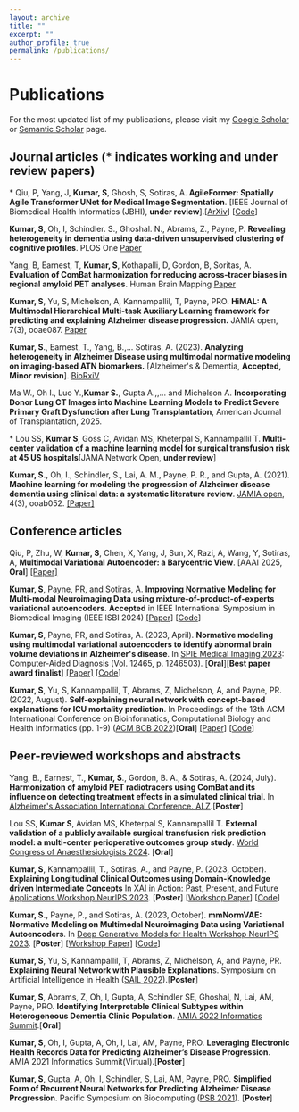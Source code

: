 ```yaml
---
layout: archive
title: ""
excerpt: ""
author_profile: true
permalink: /publications/
---
```


# Publications

For the most updated list of my publications, please visit my [Google Scholar](https://scholar.google.com/citations?user=ytMVdOMAAAAJ&hl=en) or [Semantic Scholar](https://www.semanticscholar.org/author/Sayantan-Kumar/2122741675) page.

## Journal articles (* indicates working and under review papers)

\* Qiu, P, Yang, J, **Kumar, S**, Ghosh, S, Sotiras, A. **AgileFormer: Spatially Agile Transformer UNet for Medical Image Segmentation**. [IEEE Journal of Biomedical Health Informatics (JBHI), **under review**].[[ArXiv](https://arxiv.org/pdf/2404.00122.pdf)] [[Code](https://github.com/sotiraslab/AgileFormer)]

**Kumar, S**, Oh, I, Schindler. S., Ghoshal. N., Abrams, Z., Payne, P. **Revealing heterogeneity in dementia using data-driven unsupervised clustering of cognitive profiles**. PLOS One [Paper](https://journals.plos.org/plosone/article?id=10.1371/journal.pone.0313425)

Yang, B, Earnest, T, **Kumar, S**, Kothapalli, D, Gordon, B, Soritas, A. **Evaluation of ComBat harmonization for reducing across-tracer biases in regional amyloid PET analyses**. Human Brain Mapping [Paper](https://onlinelibrary.wiley.com/doi/10.1002/hbm.70068)

**Kumar, S**, Yu, S, Michelson, A, Kannampallil, T, Payne, PRO. **HiMAL: A Multimodal Hierarchical Multi-task Auxiliary Learning framework for predicting and explaining Alzheimer disease progression.** JAMIA open, 7(3), ooae087. [Paper](https://academic.oup.com/jamiaopen/article/7/3/ooae087/7759862?login=true)

**Kumar, S**., Earnest, T., Yang, B.,... Sotiras, A. (2023). **Analyzing heterogeneity in Alzheimer Disease using multimodal normative modeling on imaging-based ATN biomarkers.** [Alzheimer's & Dementia, **Accepted, Minor revision**]. [BioRxiV](https://www.biorxiv.org/content/10.1101/2023.08.15.553412v4)

Ma W., Oh I., Luo Y.,**Kumar S.**, Gupta A.,,... and Michelson A. **Incorporating Donor Lung CT Images into Machine Learning Models to Predict Severe Primary Graft Dysfunction after Lung Transplantation**, American Journal of Transplantation, 2025.

\* Lou SS, **Kumar S**, Goss C, Avidan MS, Kheterpal S, Kannampallil T. **Multi-center validation of a machine learning model for surgical transfusion risk at 45 US hospitals**[JAMA Network Open, **under review**]

<!-- Li, F., Oh, I., **Kumar, S.**, Eteleeb, A., Gupta, A., Buchser, W., ... and Cruchaga, C. (2022). **Loss of estrogen unleashing neuro-inflammation increases the risk of Alzheimer’s disease in women**. bioRxiv, 2022-09. [[Paper]](https://www.biorxiv.org/content/10.1101/2022.09.19.508592v1.abstract) -->

**Kumar, S.**, Oh, I., Schindler, S., Lai, A. M., Payne, P. R., and Gupta, A. (2021). **Machine learning for modeling the progression of Alzheimer disease dementia using clinical data: a systematic literature review**. [JAMIA open](https://academic.oup.com/jamiaopen), 4(3), ooab052. [[Paper]](https://academic.oup.com/jamiaopen/article/4/3/ooab052/6334269)

## Conference articles

Qiu, P, Zhu, W, **Kumar, S**, Chen, X, Yang, J, Sun, X, Razi, A, Wang, Y, Sotiras, A, **Multimodal Variational Autoencoder: a Barycentric View**. [AAAI 2025, **Oral**] [[Paper]](https://arxiv.org/pdf/2412.20487)
    
**Kumar, S**, Payne, PR, and Sotiras, A. **Improving Normative Modeling for Multi-modal Neuroimaging Data using mixture-of-product-of-experts variational autoencoders**. **Accepted** in IEEE International Symposium in Biomedical Imaging (IEEE ISBI 2024) [[Paper]](https://arxiv.org/pdf/2312.00992.pdf) [[Code](https://github.com/SayantanKumar/ISBI_MoPoE)]

**Kumar, S**, Payne, PR, and Sotiras, A. (2023, April). **Normative modeling using multimodal variational autoencoders to identify abnormal brain volume deviations in Alzheimer's disease**. In [SPIE Medical Imaging 2023](https://spie.org/conferences-and-exhibitions/medical-imaging/program#_=_): Computer-Aided Diagnosis (Vol. 12465, p. 1246503). [**Oral**][**Best paper award finalist**] [[Paper]](https://doi.org/10.1117/12.2654369) [[Code](https://github.com/SayantanKumar/SPIE_mmVAE)]

**Kumar, S**, Yu, S, Kannampallil, T, Abrams, Z, Michelson, A, and Payne, PR. (2022, August). **Self-explaining neural network with concept-based explanations for ICU mortality prediction**. In Proceedings of the 13th ACM International Conference on Bioinformatics, Computational Biology and Health Informatics (pp. 1-9) ([ACM BCB 2022](https://acm-bcb.org/2022/))[**Oral**] [[Paper]](https://dl.acm.org/doi/pdf/10.1145/3535508.3545547) [[Code](https://github.com/SayantanKumar/clinical_concepts_EHR)]


## Peer-reviewed workshops and abstracts

Yang, B., Earnest, T., **Kumar, S**., Gordon, B. A., & Sotiras, A. (2024, July). **Harmonization of amyloid PET radiotracers using ComBat and its influence on detecting treatment effects in a simulated clinical trial**. In [Alzheimer's Association International Conference. ALZ](https://aaic.alz.org/).[**Poster**]

Lou SS, **Kumar S**, Avidan MS, Kheterpal S, Kannampallil T. **External validation of a publicly available surgical transfusion risk prediction model: a multi-center perioperative outcomes group study**. [World Congress of Anaesthesiologists 2024](https://www.wca2024.org/). [**Oral**]

**Kumar, S**, Kannampallil, T., Sotiras, A., and Payne, P. (2023, October). **Explaining Longitudinal Clinical Outcomes using Domain-Knowledge driven Intermediate Concepts** In [XAI in Action: Past, Present, and Future Applications Workshop NeurIPS 2023](https://xai-in-action.github.io/). [**Poster**] [[Workshop Paper](https://openreview.net/pdf?id=hpuOA3nkVW)] [[Code](https://github.com/SayantanKumar/clinical_concepts_EHR)]

**Kumar, S.**, Payne, P., and Sotiras, A. (2023, October). **mmNormVAE: Normative Modeling on Multimodal Neuroimaging Data using Variational Autoencoders**. In [Deep Generative Models for Health Workshop NeurIPS 2023](https://sites.google.com/ethz.ch/dgm4h-neurips2023). [**Poster**] [[Workshop Paper](https://openreview.net/pdf?id=khB5CQidql)] [[Code](https://github.com/SayantanKumar/SPIE_mmVAE)]

**Kumar, S**, Yu, S, Kannampallil, T, Abrams, Z, Michelson, A, and Payne, PR. **Explaining Neural Network with Plausible Explanation**s. Symposium on Artificial Intelligence in Health ([SAIL 2022](https://sail.health/event/sail-2022/)).[**Poster**]

**Kumar, S**, Abrams, Z, Oh, I, Gupta, A, Schindler SE, Ghoshal, N, Lai, AM, Payne, PRO. **Identifying Interpretable Clinical Subtypes within Heterogeneous Dementia Clinic Population**. [AMIA 2022 Informatics Summit](https://amia.org/education-events/amia-2022-informatics-summit).[**Oral**]

**Kumar, S**, Oh, I, Gupta, A, Oh, I, Lai, AM, Payne, PRO. **Leveraging Electronic Health Records Data for Predicting Alzheimer’s Disease Progression**. AMIA 2021 Informatics Summit(Virtual).[**Poster**]

**Kumar, S**, Gupta, A, Oh, I, Schindler, S, Lai, AM, Payne, PRO. **Simplified Form of Recurrent Neural Networks for Predicting Alzheimer Disease Progression**. Pacific Symposium on Biocomputing ([PSB 2021](https://psb.stanford.edu/previous/psb21/)). [**Poster**] 

